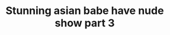 ---
layout: post
title: Stunning asian babe have nude show part 3
duration: '06:16'
view: 350
rate: 2
video: 'https://flashservice.xvideos.com/embedframe/4285010'
category: 
 - amateur
 - beautiful
 - brunette
 - pinay
 - pov
 - student
tags: 
 - ass
 - booty
 - chinita
 - gorgeous
 - hotel
 - show
 - webcam
priority: 0.9
changefreq: daily
---